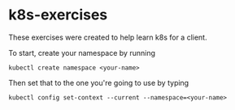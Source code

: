 # k8s-exercises

These exercises were created to help learn k8s for a client.

To start, create your namespace by running

```
kubectl create namespace <your-name>
```

Then set that to the one you're going to use by typing 

```
kubectl config set-context --current --namespace=<your-name>
```